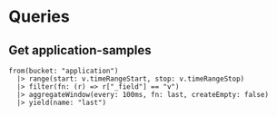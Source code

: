 # Queries

## Get application-samples
```flux
from(bucket: "application")
  |> range(start: v.timeRangeStart, stop: v.timeRangeStop)
  |> filter(fn: (r) => r["_field"] == "v")
  |> aggregateWindow(every: 100ms, fn: last, createEmpty: false)
  |> yield(name: "last")
```
